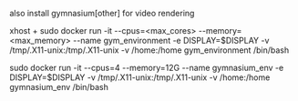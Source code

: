 also install gymnasium[other] for video rendering

xhost +
sudo docker run -it --cpus=<max_cores> --memory=<max_memory> --name gym_environment -e DISPLAY=$DISPLAY -v /tmp/.X11-unix:/tmp/.X11-unix -v /home:/home gym_environment /bin/bash


sudo docker run -it --cpus=4 --memory=12G --name gymnasium_env -e DISPLAY=$DISPLAY -v /tmp/.X11-unix:/tmp/.X11-unix -v /home:/home gymnasium_env /bin/bash